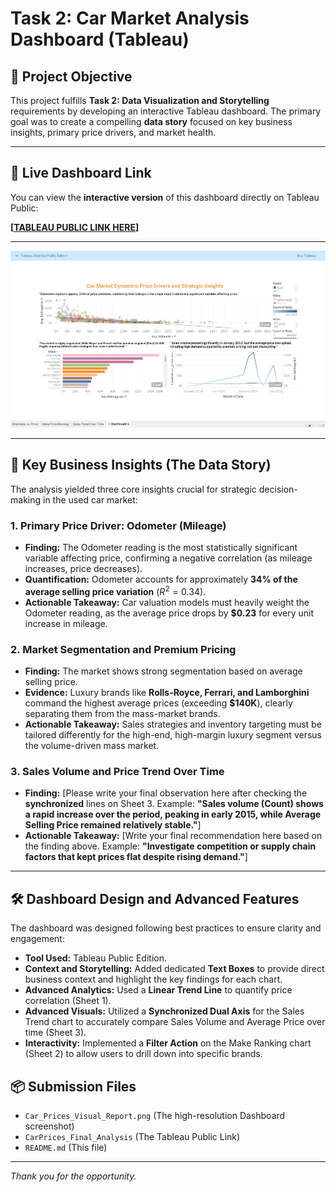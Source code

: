 # Task 2: Car Market Analysis Dashboard (Tableau)

## 🎯 Project Objective
This project fulfills **Task 2: Data Visualization and Storytelling** requirements by developing an interactive Tableau dashboard. The primary goal was to create a compelling **data story** focused on key business insights, primary price drivers, and market health.

---

## 🔗 Live Dashboard Link
You can view the **interactive version** of this dashboard directly on Tableau Public:

**[[TABLEAU PUBLIC LINK HERE](https://public.tableau.com/app/profile/anees.ur.rehman4765/viz/Task2CarMarketAnalysisDashboardTableau_17612338424130/Dashboard1)]**


---
<img src="https://github.com/apex-analytics-solutions/Task-2-Car-Market-Analysis-Dashboard-Tableau-/blob/main/Task%202%20Car%20Market%20Analysis%20Dashboard%20(Tableau).png" alt="">

---




## 🔑 Key Business Insights (The Data Story)
The analysis yielded three core insights crucial for strategic decision-making in the used car market:

### 1. Primary Price Driver: Odometer (Mileage)
* **Finding:** The Odometer reading is the most statistically significant variable affecting price, confirming a negative correlation (as mileage increases, price decreases).
* **Quantification:** Odometer accounts for approximately **34% of the average selling price variation** ($R^2 = 0.34$).
* **Actionable Takeaway:** Car valuation models must heavily weight the Odometer reading, as the average price drops by $\mathbf{\$0.23}$ for every unit increase in mileage.

### 2. Market Segmentation and Premium Pricing
* **Finding:** The market shows strong segmentation based on average selling price.
* **Evidence:** Luxury brands like **Rolls-Royce, Ferrari, and Lamborghini** command the highest average prices (exceeding $\mathbf{\$140K}$), clearly separating them from the mass-market brands.
* **Actionable Takeaway:** Sales strategies and inventory targeting must be tailored differently for the high-end, high-margin luxury segment versus the volume-driven mass market.

### 3. Sales Volume and Price Trend Over Time
* **Finding:** [Please write your final observation here after checking the **synchronized** lines on Sheet 3. Example: **"Sales volume (Count) shows a rapid increase over the period, peaking in early 2015, while Average Selling Price remained relatively stable."**]
* **Actionable Takeaway:** [Write your final recommendation here based on the finding above. Example: **"Investigate competition or supply chain factors that kept prices flat despite rising demand."**]

---

## 🛠️ Dashboard Design and Advanced Features
The dashboard was designed following best practices to ensure clarity and engagement:

* **Tool Used:** Tableau Public Edition.
* **Context and Storytelling:** Added dedicated **Text Boxes** to provide direct business context and highlight the key findings for each chart.
* **Advanced Analytics:** Used a **Linear Trend Line** to quantify price correlation (Sheet 1).
* **Advanced Visuals:** Utilized a **Synchronized Dual Axis** for the Sales Trend chart to accurately compare Sales Volume and Average Price over time (Sheet 3).
* **Interactivity:** Implemented a **Filter Action** on the Make Ranking chart (Sheet 2) to allow users to drill down into specific brands.

## 📦 Submission Files
* `Car_Prices_Visual_Report.png` (The high-resolution Dashboard screenshot)
* `CarPrices_Final_Analysis` (The Tableau Public Link)
* `README.md` (This file)

---
*Thank you for the opportunity.*
